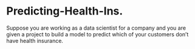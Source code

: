 # Predicting-Health-Ins.
Suppose you are working as a data scientist for a company and you are given a project to build a model to predict which of your customers don’t have health insurance.
